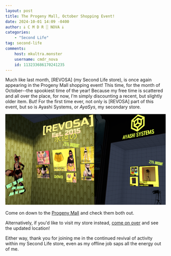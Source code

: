 ```yaml
---
layout: post
title: The Progeny Mall, October Shopping Event!
date: 2024-10-01 14:09 -0400
author: 𐕣 C M D R ░ NOVA 𐕣
categories:
    - "Second Life"
tag: second-life
comments:
    host: mkultra.monster
    username: cmdr_nova
    id: 113233686170241235
---
```


Much like last month, [REVOSA] (my Second Life store), is once again appearing in the Progeny Mall shopping event! This time, for the month of October--the spookiest time of the year! Because my free time is scattered and all over the place, for now, I'm simply discounting a recent, but slightly older item. But! For the first time ever, not only is [REVOSA] part of this event, but so is Ayashi Systems, or *AyaSys*, my secondary store.

<img class="img-wrap" src="/img/posts/progeny2/mall.png">

Come on down to the <a href="http://maps.secondlife.com/secondlife/Progeny/172/116/21" target="_blank">Progeny Mall</a> and check them both out.

Alternatively, if you'd like to visit my store instead, <a href="http://maps.secondlife.com/secondlife/Auriga/116/17/2003" target="_blank">come on over</a> and see the updated location!

Either way, thank you for joining me in the continued revival of activity within my Second Life store, even as my offline job saps all the energy out of me.


